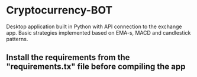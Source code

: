 # Cryptocurrency-BOT
Desktop application built in Python with API connection to the exchange app.
Basic strategies implemented based on EMA-s, MACD and candlestick patterns.

## Install the requirements from the "requirements.tx" file before compiling the app

